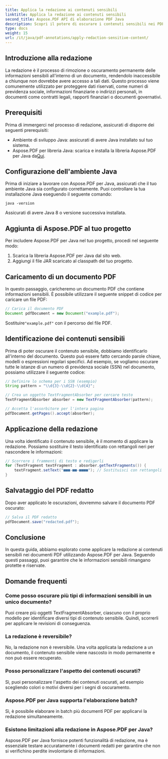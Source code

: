 ```yaml
---
title: Applica la redazione ai contenuti sensibili
linktitle: Applica la redazione ai contenuti sensibili
second_title: Aspose.PDF API di elaborazione PDF Java
description: Scopri il potere di oscurare i contenuti sensibili nei PDF con Aspose.PDF per Java.
type: docs
weight: 15
url: /it/java/pdf-annotations/apply-redaction-sensitive-content/
---
```


## Introduzione alla redazione

La redazione è il processo di rimozione o oscuramento permanente delle informazioni sensibili all'interno di un documento, rendendolo inaccessibile a chiunque non dovrebbe avere accesso a tali dati. Questo processo viene comunemente utilizzato per proteggere dati riservati, come numeri di previdenza sociale, informazioni finanziarie o indirizzi personali, in documenti come contratti legali, rapporti finanziari o documenti governativi.

## Prerequisiti

Prima di immergerci nel processo di redazione, assicurati di disporre dei seguenti prerequisiti:

- Ambiente di sviluppo Java: assicurati di avere Java installato sul tuo sistema.
-  Aspose.PDF per libreria Java: scarica e installa la libreria Aspose.PDF per Java da[Qui](https://releases.aspose.com/pdf/java/).


## Configurazione dell'ambiente Java

Prima di iniziare a lavorare con Aspose.PDF per Java, assicurati che il tuo ambiente Java sia configurato correttamente. Puoi controllare la tua installazione Java eseguendo il seguente comando:

```java -version```

Assicurati di avere Java 8 o versione successiva installata.

## Aggiunta di Aspose.PDF al tuo progetto

Per includere Aspose.PDF per Java nel tuo progetto, procedi nel seguente modo:

1. Scarica la libreria Aspose.PDF per Java dal sito web.
2. Aggiungi il file JAR scaricato al classpath del tuo progetto.

## Caricamento di un documento PDF

In questo passaggio, caricheremo un documento PDF che contiene informazioni sensibili. È possibile utilizzare il seguente snippet di codice per caricare un file PDF:

```java
// Carica il documento PDF
Document pdfDocument = new Document("example.pdf");
```

 Sostituire`"example.pdf"` con il percorso del file PDF.

## Identificazione dei contenuti sensibili

Prima di poter oscurare il contenuto sensibile, dobbiamo identificarlo all'interno del documento. Questo può essere fatto cercando parole chiave, modelli o espressioni regolari specifici. Ad esempio, se vogliamo oscurare tutte le istanze di un numero di previdenza sociale (SSN) nel documento, possiamo utilizzare il seguente codice:

```java
// Definire lo schema per i SSN (esempio)
String pattern = "\\d{3}-\\d{2}-\\d{4}";

// Crea un oggetto TextFragmentAbsorber per cercare testo
TextFragmentAbsorber absorber = new TextFragmentAbsorber(pattern);

// Accetta l'assorbitore per l'intera pagina
pdfDocument.getPages().accept(absorber);
```

## Applicazione della redazione

Una volta identificato il contenuto sensibile, è il momento di applicare la redazione. Possiamo sostituire il testo identificato con rettangoli neri per nascondere le informazioni:

```java
// Scorrere i frammenti di testo e redigerli
for (TextFragment textFragment : absorber.getTextFragments()) {
    textFragment.setText("■■■-■■-■■■■"); // Sostituisci con rettangoli neri
}
```

## Salvataggio del PDF redatto

Dopo aver applicato le oscurazioni, dovremmo salvare il documento PDF oscurato:

```java
// Salva il PDF redatto
pdfDocument.save("redacted.pdf");
```

## Conclusione

In questa guida, abbiamo esplorato come applicare la redazione ai contenuti sensibili nei documenti PDF utilizzando Aspose.PDF per Java. Seguendo questi passaggi, puoi garantire che le informazioni sensibili rimangano protette e riservate.

## Domande frequenti

### Come posso oscurare più tipi di informazioni sensibili in un unico documento?

Puoi creare più oggetti TextFragmentAbsorber, ciascuno con il proprio modello per identificare diversi tipi di contenuto sensibile. Quindi, scorrerli per applicare le revisioni di conseguenza.

### La redazione è reversibile?

No, la redazione non è reversibile. Una volta applicata la redazione a un documento, il contenuto sensibile viene nascosto in modo permanente e non può essere recuperato.

### Posso personalizzare l'aspetto dei contenuti oscurati?

Sì, puoi personalizzare l'aspetto dei contenuti oscurati, ad esempio scegliendo colori o motivi diversi per i segni di oscuramento.

### Aspose.PDF per Java supporta l'elaborazione batch?

Sì, è possibile elaborare in batch più documenti PDF per applicarvi la redazione simultaneamente.

### Esistono limitazioni alla redazione in Aspose.PDF per Java?

Aspose.PDF per Java fornisce potenti funzionalità di redazione, ma è essenziale testare accuratamente i documenti redatti per garantire che non si verifichino perdite involontarie di informazioni.